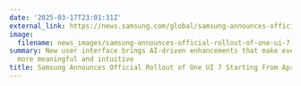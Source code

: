 ```yaml
---
date: '2025-03-17T23:01:31Z'
external_link: https://news.samsung.com/global/samsung-announces-official-rollout-of-one-ui-7-starting-from-april-7
image:
  filename: news_images/samsung-announces-official-rollout-of-one-ui-7-starting-from-april-7---samsung.jpg
summary: New user interface brings AI-driven enhancements that make everyday interactions
  more meaningful and intuitive
title: Samsung Announces Official Rollout of One UI 7 Starting From April 7 - Samsung
---
```

